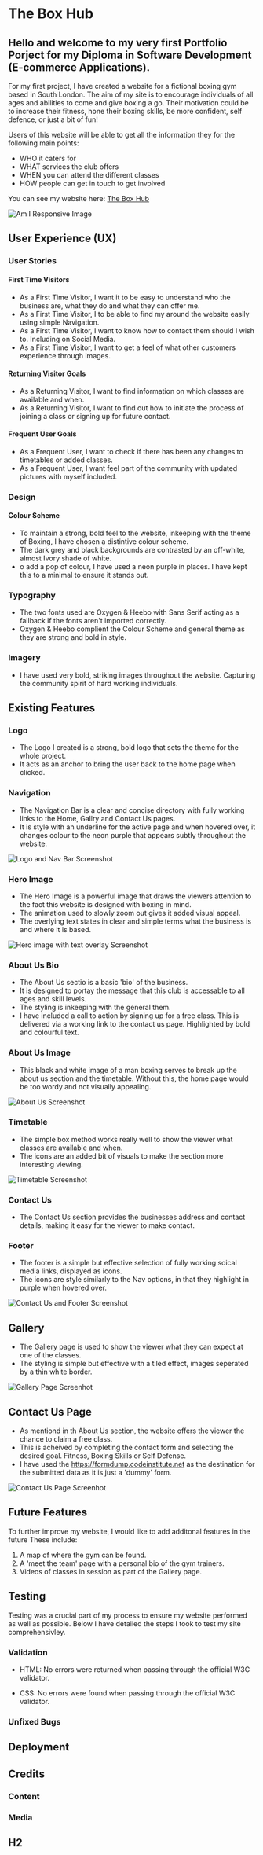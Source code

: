 # The Box Hub

## Hello and welcome to my very first Portfolio Porject for my Diploma in Software Development (E-commerce Applications). 

For my first project, I have created a website for a fictional boxing gym based in South London. The aim of my site is to encourage individuals of all ages and abilities to come and give boxing a go. Their motivation could be to increase their fitness, hone their boxing skills, be more confident, self defence, or just a bit of fun! 

Users of this website will be able to get all the information they for the following main points:

- WHO it caters for
- WHAT services the club offers
- WHEN you can attend the different classes
- HOW people can get in touch to get involved

You can see my website here: [The Box Hub](https://jakepennell.github.io/the-box-hub/)

![Am I Responsive Image](https://github.com/JakePennell/the-box-hub/blob/main/assets/images/am-i-responsive-readme.png)

## User Experience (UX)

### User Stories

#### First Time Visitors
- As a First Time Visitor, I want it to be easy to understand who the business are, what they do and what they can offer me.
- As a First Time Visitor, I to be able to find my around the website easily using simple Navigation.
- As a First Time Visitor, I want to know how to contact them should I wish to. Including on Social Media.
- As a First Time Visitor, I want to get a feel of what other customers experience through images.

#### Returning Visitor Goals
- As a Returning Visitor, I want to find information on which classes are available and when. 
- As a Returning Visitor, I want to find out how to initiate the process of joining a class or signing up for future contact.

#### Frequent User Goals
- As a Frequent User, I want to check if there has been any changes to timetables or added classes.
- As a Frequent User, I want feel part of the community with updated pictures with myself included.

### Design

#### Colour Scheme
- To maintain a strong, bold feel to the website, inkeeping with the theme of Boxing, I have chosen a distintive colour scheme. 
- The dark grey and black backgrounds are contrasted by an off-white, almost Ivory shade of white. 
- o add a pop of colour, I have used a neon purple in places. I have kept this to a minimal to ensure it stands out.

### Typography
- The two fonts used are Oxygen & Heebo with Sans Serif acting as a fallback if the fonts aren't imported correctly. 
- Oxygen & Heebo complient the Colour Scheme and general theme as they are strong and bold in style. 


### Imagery
- I have used very bold, striking images throughout the website. Capturing the community spirit of hard working individuals.

## Existing Features

### Logo

- The Logo I created is a strong, bold logo that sets the theme for the whole project. 
- It acts as an anchor to bring the user back to the home page when clicked. 

### Navigation

- The Navigation Bar is a clear and concise directory with fully working links to the Home, Gallry and Contact Us pages. 
- It is style with an underline for the active page and when hovered over, it changes colour to the neon purple that appears subtly throughout the website.

![Logo and Nav Bar Screenshot](https://github.com/JakePennell/the-box-hub/blob/main/assets/images/logo-nav-readme.png)

### Hero Image

- The Hero Image is a powerful image that draws the viewers attention to the fact this website is designed with boxing in mind. 
- The animation used to slowly zoom out gives it added visual appeal.
- The overlying text states in clear and simple terms what the business is and where it is based. 

![Hero image with text overlay Screenshot](https://github.com/JakePennell/the-box-hub/blob/main/assets/images/hero-image-readme.png)

### About Us Bio

- The About Us sectio is a basic 'bio' of the business.
- It is designed to portay the message that this club is accessable to all ages and skill levels. 
- The styling is inkeeping with the general them.
- I have included a call to action by signing up for a free class. This is delivered via a working link to the contact us page. Highlighted by bold and colourful text.

### About Us Image 

- This black and white image of a man boxing serves to break up the about us section and the timetable. Without this, the home page would be too wordy and not visually appealing.  

![About Us Screenshot](https://github.com/JakePennell/the-box-hub/blob/main/assets/images/about-us-readme.png)

### Timetable

- The simple box method works really well to show the viewer what classes are available and when. 
- The icons are an added bit of visuals to make the section more interesting viewing. 

![Timetable Screenshot](https://github.com/JakePennell/the-box-hub/blob/main/assets/images/timetable-readme.png)

### Contact Us

- The Contact Us section provides the businesses address and contact details, making it easy for the viewer to make contact. 

### Footer

- The footer is a simple but effective selection of fully working soical media links, displayed as icons.
- The icons are style similarly to the Nav options, in that they highlight in purple when hovered over. 

![Contact Us and Footer Screenshot](https://github.com/JakePennell/the-box-hub/blob/main/assets/images/contact-us-footer-readme.png)

## Gallery 

- The Gallery page is used to show the viewer what they can expect at one of the classes. 
- The styling is simple but effective with a tiled effect, images seperated by a thin white border. 

![Gallery Page Screenhot](https://github.com/JakePennell/the-box-hub/blob/main/assets/images/gallery-readme.png)

## Contact Us Page

- As mentiond in th About Us section, the website offers the viewer the chance to claim a free class. 
- This is acheived by completing the contact form and selecting the desired goal. Fitness, Boxing Skills or Self Defense.
- I have used the https://formdump.codeinstitute.net as the destination for the submitted data as it is just a 'dummy' form.

![Contact Us Page Screenhot](https://github.com/JakePennell/the-box-hub/blob/main/assets/images/contact-us-readme.png)

## Future Features

To further improve my website, I would like to add additonal features in the future These include:
1. A map of where the gym can be found.
2. A 'meet the team' page with a personal bio of the gym trainers.
3. Videos of classes in session as part of the Gallery page.

## Testing

Testing was a crucial part of my process to ensure my website performed as well as possible. Below I have detailed the steps I took to test my site comprehensivley.

### Validation

- HTML: No errors were returned when passing through the official W3C validator.

- CSS: No errors were found when passing through the official W3C validator.

### Unfixed Bugs

## Deployment 

## Credits

### Content

### Media

## H2 




